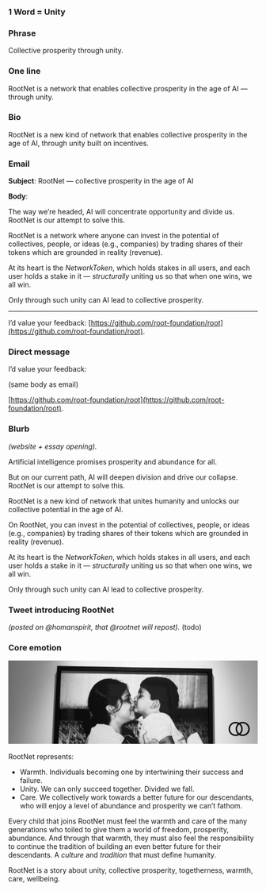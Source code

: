 ### 1 Word = Unity

### Phrase

Collective prosperity through unity.
### One line

RootNet is a network that enables collective prosperity in the age of AI — through unity.
### Bio

RootNet is a new kind of network that enables collective prosperity in the age of AI, through unity built on incentives.
### Email

**Subject**: RootNet — collective prosperity in the age of AI

**Body**:

The way we’re headed, AI will concentrate opportunity and divide us. RootNet is our attempt to solve this.

RootNet is a network where anyone can invest in the potential of collectives, people, or ideas (e.g., companies) by trading shares of their tokens which are grounded in reality (revenue). 

At its heart is the _NetworkToken_, which holds stakes in all users, and each user holds a stake in it — *structurally* uniting us so that when one wins, we all win.

Only through such unity can AI lead to collective prosperity.

---

I’d value your feedback: [https://github.com/root-foundation/root](https://github.com/root-foundation/root).

### Direct message

I’d value your feedback:

(same body as email)

[https://github.com/root-foundation/root](https://github.com/root-foundation/root).

### Blurb

*(website + essay opening).*

Artificial intelligence promises prosperity and abundance for all. 

But on our current path, AI will deepen division and drive our collapse. RootNet is our attempt to solve this. 

RootNet is a new kind of network that unites humanity and unlocks our collective potential in the age of AI.

On RootNet, you can invest in the potential of collectives, people, or ideas (e.g., companies) by trading shares of their tokens which are grounded in reality (revenue). 

At its heart is the _NetworkToken_, which holds stakes in all users, and each user holds a stake in it — *structurally* uniting us so that when one wins, we all win.

Only through such unity can AI lead to collective prosperity.

### Tweet introducing RootNet

*(posted on @homanspirit, that @rootnet will repost).*
(todo)
### Core emotion

![](assets/emotion.png)

RootNet represents:
- Warmth. Individuals becoming one by intertwining their success and failure.
- Unity. We can only succeed together. Divided we fall.
- Care. We collectively work towards a better future for our descendants, who will enjoy a level of abundance and prosperity we can’t fathom.

Every child that joins RootNet must feel the warmth and care of the many generations who toiled to give them a world of freedom, prosperity, abundance. And through that warmth, they must also feel the responsibility to continue the tradition of building an even better future for their descendants. A *culture* and *tradition* that must define humanity.

RootNet is a story about unity, collective prosperity, togetherness, warmth, care, wellbeing.

